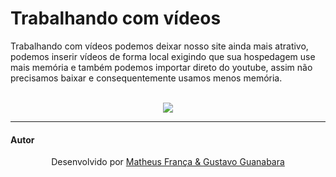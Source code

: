 # Trabalhando com vídeos

<p> Trabalhando com vídeos podemos deixar nosso site ainda mais atrativo, podemos inserir vídeos de forma local exigindo que sua hospedagem use mais memória e também 
podemos importar direto do youtube, assim não precisamos baixar e consequentemente usamos menos memória. </p>

<br>

<div align="center">
<img src="https://github.com/franssa01/Cursos/blob/main/Curso%20em%20V%C3%ADdeo/HTML5%20e%20CSS3/Challenges/Challenges/ch003%20Inserindo%20v%C3%ADdeos/iserindovideo.gif" />
</div>

<hr>

#### Autor

<p align="center"> Desenvolvido por <a href="https://www.linkedin.com/in/matheus-fran%C3%A7a-b0961a222/">Matheus França & <a href="https://www.youtube.com/c/CursoemV%C3%ADdeo"> Gustavo Guanabara</a>

